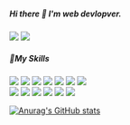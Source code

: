 ##### Hi there 👋 I'm web devlopver.

[<img src="https://img.shields.io/badge/Blog-013ADF?style=flat-square&logo=Cesium&logoColor=white"/></a>](https://devsurimlee.tistory.com/)
<img src="https://img.shields.io/badge/devsurimlee@gmail.com-EA4335?style=flat-square&logo=Gmail&logoColor=white"/></a>


##### 💎My Skills
<img src="https://img.shields.io/badge/Java-E2231A?style=flat-square&logo=Java&logoColor=white"/></a>
<img src="https://img.shields.io/badge/python-3776AB?style=flat-square&logo=python&logoColor=white"/></a>
<img src="https://img.shields.io/badge/Spring-6DB33F?style=flat-square&logo=Spring&logoColor=white"/></a>
<img src="https://img.shields.io/badge/MySql-4479A1?style=flat-square&logo=MySql&logoColor=white"/></a>
<img src="https://img.shields.io/badge/Hibernate-59666C?style=flat-square&logo=Hibernate&logoColor=white"/></a>
<img src="https://img.shields.io/badge/ElasticSearch-005571?style=flat-square&logo=ElasticSearch&logoColor=white"/></a>
<img src="https://img.shields.io/badge/jQuery-0769AD?style=flat-square&logo=jQuery&logoColor=white"/></a>  
<img src="https://img.shields.io/badge/Git-F05032?style=flat-square&logo=Git&logoColor=white"/></a>
<img src="https://img.shields.io/badge/Jira-0052CC?style=flat-square&logo=Jira Software&logoColor=white"/></a>
<img src="https://img.shields.io/badge/Confluence-172B4D?style=flat-square&logo=Confluence&logoColor=white"/></a>
<img src="https://img.shields.io/badge/Notion-000000?style=flat-square&logo=Notion&logoColor=white"/></a>
<img src="https://img.shields.io/badge/GCP-4285F4?style=flat-square&logo=Google Cloud&logoColor=white"/></a>
<img src="https://img.shields.io/badge/AWS-232F3E?style=flat-square&logo=Amazon AWS&logoColor=white"/></a>



  
[![Anurag's GitHub stats](https://github-readme-stats.vercel.app/api?username=devsurimlee&count_private=true&show_icons=true&hide=prs,issues)](https://github.com/anuraghazra/github-readme-stats)

<!-- [![Top Langs](https://github-readme-stats.vercel.app/api/top-langs/?username=devsurimlee&layout=compact)](https://github.com/anuraghazra/github-readme-stats) -->

<!-- [![willianrod's wakatime stats](https://github-readme-stats.vercel.app/api/wakatime?username=devsurimlee)](https://wakatime.com/@devsurimlee) -->




<!--

** 히트
[![Hits](https://hits.seeyoufarm.com/api/count/incr/badge.svg?url=https%3A%2F%2Fgithub.com%2Fdevsurimlee&count_bg=%2336B7FF&title_bg=%23000000&icon=github.svg&icon_color=%23E7E7E7&title=hits&edge_flat=false)](https://hits.seeyoufarm.com)

** 안쓰는 아이콘

<img src="https://img.shields.io/badge/GitHub-181717?style=flat-square&logo=GitHub&logoColor=white"/></a>
<img src="https://img.shields.io/badge/GitLab-FCA121?style=flat-square&logo=GitLab&logoColor=white"/></a>
<img src="https://img.shields.io/badge/HTML5-E34F26?style=flat-square&logo=HTML5&logoColor=white"/></a>
<img src="https://img.shields.io/badge/CSS3-1572B6?style=flat-square&logo=CSS3&logoColor=white"/></a>  

-->


<!--
**devsurimlee/devsurimlee** is a ✨ _special_ ✨ repository because its `README.md` (this file) appears on your GitHub profile.

Here are some ideas to get you started:

- 🔭 I’m currently working on ...
- 🌱 I’m currently learning ...
- 👯 I’m looking to collaborate on ...
- 🤔 I’m looking for help with ...
- 💬 Ask me about ...
- 📫 How to reach me: ...
- 😄 Pronouns: ...
- ⚡ Fun fact: ...
-->
